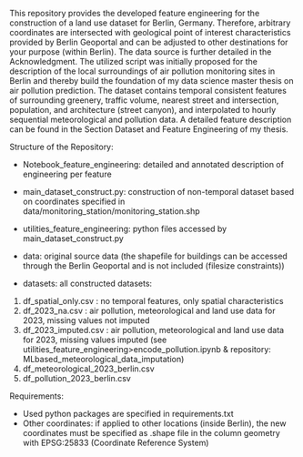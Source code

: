 This repository provides the developed feature engineering for the construction of a land use dataset for Berlin, Germany. 
Therefore, arbitrary coordinates are intersected with geological point of interest characteristics provided by Berlin Geoportal 
and can be adjusted to other destinations for your purpose (within Berlin). The data source is further detailed in the Acknowledgment. 
The utilized script was initially proposed for the description of the local surroundings of air pollution monitoring sites in Berlin 
and thereby build the foundation of my data science master thesis on air pollution prediction. The dataset contains temporal consistent 
features of surrounding greenery, traffic volume, nearest street and intersection, population, and architecture (street canyon), 
and interpolated to hourly sequential meteorological and pollution data. 
A detailed feature description can be found in the Section Dataset and Feature Engineering of my thesis.

Structure of the Repository:
-	Notebook_feature_engineering: detailed and annotated description of engineering per feature 
-	main_dataset_construct.py: construction of non-temporal dataset based on coordinates specified in data/monitoring_station/monitoring_station.shp
-	utilities_feature_engineering: python files accessed by main_dataset_construct.py
-	data: original source data (the shapefile for buildings can be accessed through the Berlin Geoportal and is not included (filesize constraints))

-	datasets: all constructed datasets:  
1.  df_spatial_only.csv : no temporal features, only spatial characteristics
2.	df_2023_na.csv : air pollution, meteorological and land use data for 2023, missing values not imputed
3.	df_2023_imputed.csv : air pollution, meteorological and land use data for 2023, missing values imputed (see utilities_feature_engineering>encode_pollution.ipynb & repository: MLbased_meteorological_data_imputation)
4.	df_meteorological_2023_berlin.csv
5.  df_pollution_2023_berlin.csv
 	
Requirements:
-	Used python packages are specified in requirements.txt
-	Other coordinates: if applied to other locations (inside Berlin), the new coordinates must be specified as .shape file in the column geometry with EPSG:25833 (Coordinate Reference System)
